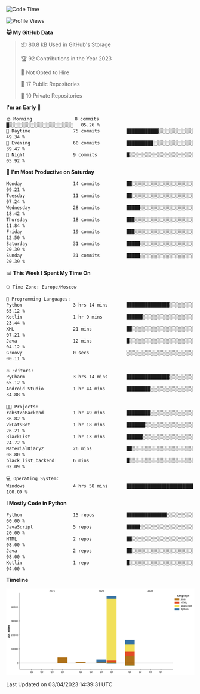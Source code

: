 <!--START_SECTION:waka-->
![Code Time](http://img.shields.io/badge/Code%20Time-79%20hrs%2055%20mins-blue)

![Profile Views](http://img.shields.io/badge/Profile%20Views-0-blue)

**🐱 My GitHub Data** 

> 📦 80.8 kB Used in GitHub's Storage 
 > 
> 🏆 92 Contributions in the Year 2023
 > 
> 🚫 Not Opted to Hire
 > 
> 📜 17 Public Repositories 
 > 
> 🔑 10 Private Repositories 
 > 
**I'm an Early 🐤** 

```text
🌞 Morning                8 commits           █░░░░░░░░░░░░░░░░░░░░░░░░   05.26 % 
🌆 Daytime                75 commits          ████████████░░░░░░░░░░░░░   49.34 % 
🌃 Evening                60 commits          ██████████░░░░░░░░░░░░░░░   39.47 % 
🌙 Night                  9 commits           █░░░░░░░░░░░░░░░░░░░░░░░░   05.92 % 
```
📅 **I'm Most Productive on Saturday** 

```text
Monday                   14 commits          ██░░░░░░░░░░░░░░░░░░░░░░░   09.21 % 
Tuesday                  11 commits          ██░░░░░░░░░░░░░░░░░░░░░░░   07.24 % 
Wednesday                28 commits          █████░░░░░░░░░░░░░░░░░░░░   18.42 % 
Thursday                 18 commits          ███░░░░░░░░░░░░░░░░░░░░░░   11.84 % 
Friday                   19 commits          ███░░░░░░░░░░░░░░░░░░░░░░   12.50 % 
Saturday                 31 commits          █████░░░░░░░░░░░░░░░░░░░░   20.39 % 
Sunday                   31 commits          █████░░░░░░░░░░░░░░░░░░░░   20.39 % 
```


📊 **This Week I Spent My Time On** 

```text
🕑︎ Time Zone: Europe/Moscow

💬 Programming Languages: 
Python                   3 hrs 14 mins       ████████████████░░░░░░░░░   65.12 % 
Kotlin                   1 hr 9 mins         ██████░░░░░░░░░░░░░░░░░░░   23.44 % 
XML                      21 mins             ██░░░░░░░░░░░░░░░░░░░░░░░   07.21 % 
Java                     12 mins             █░░░░░░░░░░░░░░░░░░░░░░░░   04.12 % 
Groovy                   0 secs              ░░░░░░░░░░░░░░░░░░░░░░░░░   00.11 % 

🔥 Editors: 
PyCharm                  3 hrs 14 mins       ████████████████░░░░░░░░░   65.12 % 
Android Studio           1 hr 44 mins        █████████░░░░░░░░░░░░░░░░   34.88 % 

🐱‍💻 Projects: 
rabstvoBackend           1 hr 49 mins        █████████░░░░░░░░░░░░░░░░   36.82 % 
VkCatsBot                1 hr 18 mins        ███████░░░░░░░░░░░░░░░░░░   26.21 % 
BlackList                1 hr 13 mins        ██████░░░░░░░░░░░░░░░░░░░   24.72 % 
MaterialDiary2           26 mins             ██░░░░░░░░░░░░░░░░░░░░░░░   08.80 % 
black_list_backend       6 mins              █░░░░░░░░░░░░░░░░░░░░░░░░   02.09 % 

💻 Operating System: 
Windows                  4 hrs 58 mins       █████████████████████████   100.00 % 
```

**I Mostly Code in Python** 

```text
Python                   15 repos            ███████████████░░░░░░░░░░   60.00 % 
JavaScript               5 repos             █████░░░░░░░░░░░░░░░░░░░░   20.00 % 
HTML                     2 repos             ██░░░░░░░░░░░░░░░░░░░░░░░   08.00 % 
Java                     2 repos             ██░░░░░░░░░░░░░░░░░░░░░░░   08.00 % 
Kotlin                   1 repo              █░░░░░░░░░░░░░░░░░░░░░░░░   04.00 % 
```



**Timeline**

![Lines of Code chart](https://raw.githubusercontent.com/Adlemex/Adlemex/main/assets/bar_graph.png)


 Last Updated on 03/04/2023 14:39:31 UTC
<!--END_SECTION:waka-->
